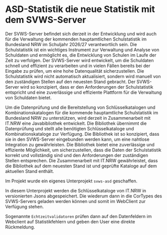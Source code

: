 # ASD-Statistik die neue Statistik mit dem SVWS-Server

Der SVWS-Server befindet sich derzeit in der Entwicklung und wird auch für die Verwaltung der kommenden hauptamtlichen Schulstatistik im Bundesland NRW im Schuljahr 2026/27 verantwortlich sein. Die Schulstatistik ist ein wichtiges Instrument zur Verwaltung und Analyse von Schuldaten und ermöglicht es, die Entwicklung von Schulen im Laufe der Zeit zu verfolgen. Der SVWS-Server wird entwickelt, um die Schuldaten schnell und effizient zu verarbeiten und in vielen Fällen bereits bei der Eingabe zu prüfen, um eine hohe Datenqualität sicherzustellen. Die Schulstatistik wird nicht automatisch aktualisiert, sondern wird manuell von den zuständigen Stellen auf den neuesten Stand gebracht. Der SVWS-Server wird so konzipiert, dass er den Anforderungen der Schulstatistik entspricht und eine zuverlässige und effiziente Plattform für die Verwaltung von Schuldaten bietet.

Um die Datenprüfung und die Bereitstellung von Schlüsselkatalogen und Kombinationskatalogen für die kommende hauptamtliche Schulstatistik im Bundesland NRW zu unterstützen, wird derzeit in Zusammenarbeit mit IT.NRW eine Javabibliothek entwickelt. Die Bibliothek übernimmt die Datenprüfung und stellt alle benötigten Schlüsselkataloge und Kombinationskataloge zur Verfügung. Die Bibliothek ist so konzipiert, dass sie in den SVWS-Server eingebunden werden kann, um eine nahtlose Integration zu gewährleisten. Die Bibliothek bietet eine zuverlässige und effiziente Möglichkeit, um sicherzustellen, dass die Daten der Schulstatistik korrekt und vollständig sind und den Anforderungen der zuständigen Stellen entsprechen. Die Zusammenarbeit mit IT.NRW gewährleistet, dass die Bibliothek auf dem neuesten Stand ist und geprüfte Kataloge auf dem aktuellen Stand enthält.

Im Projekt wurde ein eigenes Unterprojekt `svws-asd` geschaffen.

In diesem Unterprojekt werden die Schlüsselkataloge von IT.NRW in versionierten Jsons abgespeichert. Die wiederum dann in die CorTypes des SVWS-Servers geladen werden können und somit im WebClient zur Verfügung stehen.

Sogenannte `Echtzeitvalidatoren` prüfen dann auf den Datenfeldern im Webclient auf Statistikfehlern und geben den User eine direkte Rückmeldung.